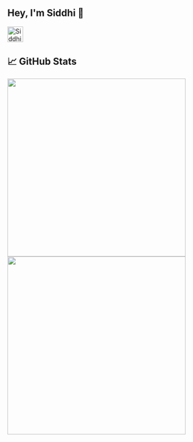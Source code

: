 
 ## Hey, I'm Siddhi 👋 
<p>
 <a href="https://www.linkedin.com/in/siddhi-mule-665679203/">
  <img alt="Siddhi's LinkdeIN" width="35px" src="https://image.flaticon.com/icons/svg/2111/2111465.svg" />
</a>
 </p>


## &#x1f4c8; GitHub Stats
<div display='flex'>
  <a href="#"><img align='center' src="https://github-readme-stats.vercel.app/api?username=mulesiddhi&show_icons=true&theme=dark" width="400"></a>

<a href="https://github.com/mulesiddhi/mulesiddhi">
<img align='center' src='https://github-readme-stats.vercel.app/api/top-langs/?username=mulesiddhi&theme=dark&layout=compact&show_icons=true' width='400'/>
 </a>
</div>

<!--
**mulesiddhi/mulesiddhi** is a ✨ _special_ ✨ repository because its `README.md` (this file) appears on your GitHub profile.

Here are some ideas to get you started:

- 🔭 I’m currently working on ...
- 🌱 I’m currently learning ...
- 👯 I’m looking to collaborate on ...
- 🤔 I’m looking for help with ...
- 💬 Ask me about ...
- 📫 How to reach me: ...
- 😄 Pronouns: ...
- ⚡ Fun fact: ...
-->
